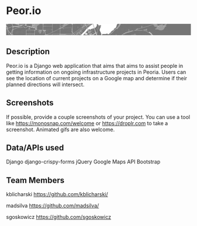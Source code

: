 # Peor.io
![alt text](https://raw.githubusercontent.com/kblicharski/peoriacivichackathon2017/master/images/bannerstyle3long.png)

## Description

Peor.io is a Django web application that aims that aims to assist people in getting information on ongoing infrastructure projects in Peoria. Users can see the location of current projects on a Google map and determine if their planned directions will intersect.

## Screenshots

If possible, provide a couple screenshots of your project. You can use a tool like https://monosnap.com/welcome or https://droplr.com to take a screenshot. Animated gifs are also welcome.

## Data/APIs used

Django
django-crispy-forms
jQuery
Google Maps API
Bootstrap

## Team Members

kblicharski https://github.com/kblicharski/

madsilva https://github.com/madsilva/

sgoskowicz https://github.com/sgoskowicz
